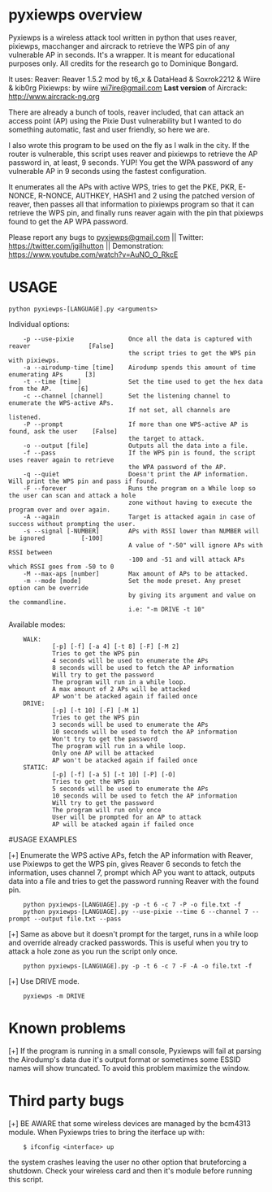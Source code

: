 # pyxiewps overview

Pyxiewps is a wireless attack tool written in python that uses reaver, pixiewps, macchanger and aircrack to retrieve the WPS pin of any vulnerable AP in seconds.
It's a wrapper.
It is meant for educational purposes only. All credits for the research go to Dominique Bongard.

It uses:
  Reaver: Reaver 1.5.2 mod by t6_x & DataHead & Soxrok2212 & Wiire & kib0rg
  Pixiewps: by wiire <wi7ire@gmail.com>
  **Last version** of Aircrack: http://www.aircrack-ng.org

There are already a bunch of tools, reaver included, that can attack an access point (AP) using the Pixie Dust vulnerability but I wanted to do something automatic, fast and user friendly, so here we are.

I also wrote this program to be used on the fly as I walk in the city. If the router is vulnerable, this script uses reaver and pixiewps to retrieve the AP password in, at least, 9 seconds. YUP! You get the WPA password of any vulnerable AP in 9 seconds using the fastest configuration.

It enumerates all the APs with active WPS, tries to get the PKE, PKR, E-NONCE, R-NONCE, AUTHKEY, HASH1 and 2 using the patched version of reaver, then passes all that information to pixiewps program so that it can retrieve the WPS pin, and finally runs reaver again with the pin that pixiewps found to get the AP WPA password.

Please report any bugs to pyxiewps@gmail.com ||
Twitter: https://twitter.com/jgilhutton ||
Demonstration: https://www.youtube.com/watch?v=AuNO_O_RkcE

# USAGE
  	python pyxiewps-[LANGUAGE].py <arguments>
  	
  Individual options:

        -p --use-pixie               Once all the data is captured with reaver                [False]
                                     the script tries to get the WPS pin with pixiewps.
        -a --airodump-time [time]    Airodump spends this amount of time enumerating APs      [3]
        -t --time [time]             Set the time used to get the hex data from the AP.       [6]
        -c --channel [channel]       Set the listening channel to enumerate the WPS-active APs.
                                     If not set, all channels are listened.
        -P --prompt                  If more than one WPS-active AP is found, ask the user    [False]
                                     the target to attack.
        -o --output [file]           Outputs all the data into a file.
        -f --pass                    If the WPS pin is found, the script uses reaver again to retrieve
                                     the WPA password of the AP.
        -q --quiet                   Doesn't print the AP information. Will print the WPS pin and pass if found.
        -F --forever                 Runs the program on a While loop so the user can scan and attack a hole
                                     zone without having to execute the program over and over again.
        -A --again                   Target is attacked again in case of success without prompting the user.
        -s --signal [-NUMBER]        APs with RSSI lower than NUMBER will be ignored          [-100]
                                     A value of "-50" will ignore APs with RSSI between
                                     -100 and -51 and will attack APs which RSSI goes from -50 to 0
        -M --max-aps [number]        Max amount of APs to be attacked.
        -m --mode [mode]             Set the mode preset. Any preset option can be override
                                     by giving its argument and value on the commandline.
                                     i.e: "-m DRIVE -t 10"

  Available modes:

        WALK:
                [-p] [-f] [-a 4] [-t 8] [-F] [-M 2]
                Tries to get the WPS pin
                4 seconds will be used to enumerate the APs
                8 seconds will be used to fetch the AP information
                Will try to get the password
                The program will run in a while loop.
                A max amount of 2 APs will be attacked
                AP won't be atacked again if failed once
        DRIVE:
                [-p] [-t 10] [-F] [-M 1]
                Tries to get the WPS pin
                3 seconds will be used to enumerate the APs
                10 seconds will be used to fetch the AP information
                Won't try to get the password
                The program will run in a while loop.
                Only one AP will be attacked
                AP won't be atacked again if failed once
        STATIC:
                [-p] [-f] [-a 5] [-t 10] [-P] [-O]
                Tries to get the WPS pin
                5 seconds will be used to enumerate the APs
                10 seconds will be used to fetch the AP information
                Will try to get the password
                The program will run only once
                User will be prompted for an AP to attack
                AP will be atacked again if failed once
	                         
#USAGE EXAMPLES

[+] Enumerate the WPS active APs, fetch the AP information with Reaver, use Pixiewps to get the WPS pin, gives Reaver 6 seconds to fetch the information, uses channel 7, prompt which AP you want to attack, outputs data into a file and tries to get the password running Reaver with the found pin.

        python pyxiewps-[LANGUAGE].py -p -t 6 -c 7 -P -o file.txt -f
        python pyxiewps-[LANGUAGE].py --use-pixie --time 6 --channel 7 --prompt --output file.txt --pass

[+] Same as above but it doesn't prompt for the target, runs in a while loop and override already cracked passwords. This is useful when you try to attack a hole zone as you run the script only once.

        python pyxiewps-[LANGUAGE].py -p -t 6 -c 7 -F -A -o file.txt -f

[+] Use DRIVE mode.

        pyxiewps -m DRIVE

# Known problems

[+] If the program is running in a small console, Pyxiewps will fail at parsing the Airodump's data due it's output format or sometimes some ESSID names will show truncated. To avoid this problem maximize the window.

# Third party bugs 

[+] BE AWARE that some wireless devices are managed by the bcm4313 module. When Pyxiewps tries to bring the iterface up with:
	
        $ ifconfig <interface> up
	
the system crashes leaving the user no other option that bruteforcing a shutdown.
Check your wireless card and then it's module before running this script.
